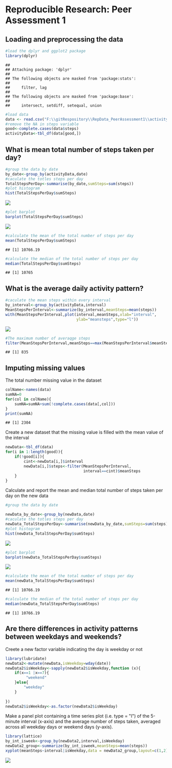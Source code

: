 # Reproducible Research: Peer Assessment 1


## Loading and preprocessing the data

```r
#load the dplyr and ggplot2 package
library(dplyr)
```

```
## 
## Attaching package: 'dplyr'
## 
## The following objects are masked from 'package:stats':
## 
##     filter, lag
## 
## The following objects are masked from 'package:base':
## 
##     intersect, setdiff, setequal, union
```

```r
#load data
data <- read.csv("F:\\gitRespository\\RepData_PeerAssessment1\\activity.csv")
#remove the NA in steps variable
good<-complete.cases(data$steps)
activityData<-tbl_df(data[good,])
```


## What is mean total number of steps taken per day?

```r
#group the data by date
by_date<-group_by(activityData,date)
#caculate the totles steps per day
TotalStepsPerDay<-summarise(by_date,sumSteps=sum(steps))
#plot histogram
hist(TotalStepsPerDay$sumSteps)
```

![](PA1_template_files/figure-html/unnamed-chunk-2-1.png) 

```r
#plot barplot
barplot(TotalStepsPerDay$sumSteps)
```

![](PA1_template_files/figure-html/unnamed-chunk-2-2.png) 

```r
#calculate the mean of the total number of steps per day
mean(TotalStepsPerDay$sumSteps)
```

```
## [1] 10766.19
```

```r
#calculate the median of the total number of steps per day
median(TotalStepsPerDay$sumSteps)
```

```
## [1] 10765
```


## What is the average daily activity pattern?

```r
#caculate the mean steps within every interval
by_interval<-group_by(activityData,interval)
MeanStepsPerInterval<-summarize(by_interval,meanSteps=mean(steps))
with(MeanStepsPerInterval,plot(interval,meanSteps,xlab="interval",
                               ylab="meansteps",type="l"))
```

![](PA1_template_files/figure-html/unnamed-chunk-3-1.png) 

```r
#The maximum number of averaqge steps
filter(MeanStepsPerInterval,meanSteps==max(MeanStepsPerInterval$meanSteps))$interval
```

```
## [1] 835
```


## Imputing missing values
The total number missing value in the dataset

```r
colName<-names(data)
sumNA=0
for(col in colName){
    sumNA=sumNA+sum(!complete.cases(data[,col]))
}
print(sumNA)
```

```
## [1] 2304
```

Create a new dataset that the missing value is filled with 
   the mean value of the interval

```r
newData<-tbl_df(data)
for(i in 1:length(good)){
    if(!good[i]){
        cint<-newData[i,]$interval
        newData[i,]$steps<-filter(MeanStepsPerInterval,
                                  interval==cint)$meanSteps
    }
}
```

Calculate and report the mean and median total number of steps taken per day on the new data


```r
#group the data by date

newData_by_date<-group_by(newData,date)
#caculate the totles steps per day
newData_TotalStepsPerDay<-summarise(newData_by_date,sumSteps=sum(steps))
#plot histogram
hist(newData_TotalStepsPerDay$sumSteps)
```

![](PA1_template_files/figure-html/unnamed-chunk-6-1.png) 

```r
#plot barplot
barplot(newData_TotalStepsPerDay$sumSteps)
```

![](PA1_template_files/figure-html/unnamed-chunk-6-2.png) 

```r
#calculate the mean of the total number of steps per day
mean(newData_TotalStepsPerDay$sumSteps)
```

```
## [1] 10766.19
```

```r
#calculate the median of the total number of steps per day
median(newData_TotalStepsPerDay$sumSteps)
```

```
## [1] 10766.19
```

## Are there differences in activity patterns between weekdays and weekends?
Creete a new factor variable indicating the day is weekday or not

```r
library(lubridate)
newData2<-mutate(newData,isWeekday=wday(date))
newData2$isWeekday<-sapply(newData2$isWeekday,function (x){
    if(x==1 |x==7){
         "weekend"
    }else{
        "weekday"
    }
        
})
newData2$isWeekday<-as.factor(newData2$isWeekday)
```

Make a panel plot containing a time series plot (i.e. type = "l") 
of the 5-minute interval (x-axis) and the average number of steps taken, 
averaged across all weekday days or weekend days (y-axis). 

```r
library(lattice)
by_int_isweek<-group_by(newData2,interval,isWeekday)
newData2_group<-summarize(by_int_isweek,meanSteps=mean(steps))
xyplot(meanSteps~interval|isWeekday,data = newData2_group,layout=c(1,2),type="l")
```

![](PA1_template_files/figure-html/unnamed-chunk-8-1.png) 




